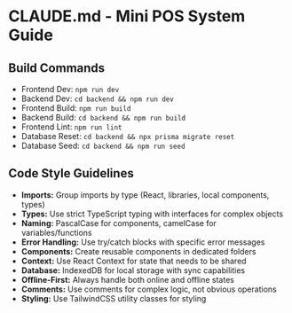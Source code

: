 # CLAUDE.md - Mini POS System Guide

## Build Commands
- Frontend Dev: `npm run dev`
- Backend Dev: `cd backend && npm run dev`
- Frontend Build: `npm run build`
- Backend Build: `cd backend && npm run build`
- Frontend Lint: `npm run lint`
- Database Reset: `cd backend && npx prisma migrate reset`
- Database Seed: `cd backend && npm run seed`

## Code Style Guidelines
- **Imports:** Group imports by type (React, libraries, local components, types)
- **Types:** Use strict TypeScript typing with interfaces for complex objects
- **Naming:** PascalCase for components, camelCase for variables/functions
- **Error Handling:** Use try/catch blocks with specific error messages
- **Components:** Create reusable components in dedicated folders
- **Context:** Use React Context for state that needs to be shared
- **Database:** IndexedDB for local storage with sync capabilities
- **Offline-First:** Always handle both online and offline states
- **Comments:** Use comments for complex logic, not obvious operations
- **Styling:** Use TailwindCSS utility classes for styling